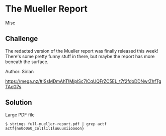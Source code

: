 # The Mueller Report
Misc

## Challenge 

The redacted version of the Mueller report was finally released this week! There's some pretty funny stuff in there, but maybe the report has more beneath the surface.

Author: SirIan

https://mega.nz/#!SsMDmAhT!MjplSc7lCqUQFrZC5EL_t7f2fdoDDNwrZhfTgTAcG7s

## Solution

Large PDF file

	$ strings full-mueller-report.pdf | grep actf
	actf{no0o0o0_col1l1l1luuuusiioooon}
